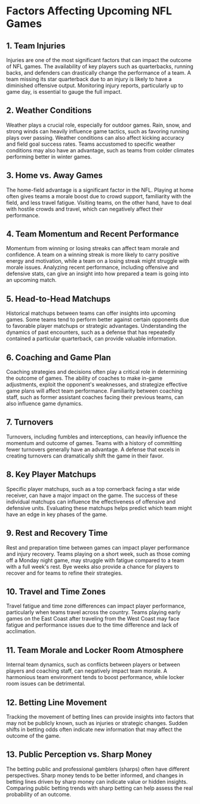 # Factors Affecting Upcoming NFL Games

## 1. **Team Injuries**
   Injuries are one of the most significant factors that can impact the outcome of NFL games. The availability of key players such as quarterbacks, running backs, and defenders can drastically change the performance of a team. A team missing its star quarterback due to an injury is likely to have a diminished offensive output. Monitoring injury reports, particularly up to game day, is essential to gauge the full impact.

## 2. **Weather Conditions**
   Weather plays a crucial role, especially for outdoor games. Rain, snow, and strong winds can heavily influence game tactics, such as favoring running plays over passing. Weather conditions can also affect kicking accuracy and field goal success rates. Teams accustomed to specific weather conditions may also have an advantage, such as teams from colder climates performing better in winter games.

## 3. **Home vs. Away Games**
   The home-field advantage is a significant factor in the NFL. Playing at home often gives teams a morale boost due to crowd support, familiarity with the field, and less travel fatigue. Visiting teams, on the other hand, have to deal with hostile crowds and travel, which can negatively affect their performance.

## 4. **Team Momentum and Recent Performance**
   Momentum from winning or losing streaks can affect team morale and confidence. A team on a winning streak is more likely to carry positive energy and motivation, while a team on a losing streak might struggle with morale issues. Analyzing recent performance, including offensive and defensive stats, can give an insight into how prepared a team is going into an upcoming match.

## 5. **Head-to-Head Matchups**
   Historical matchups between teams can offer insights into upcoming games. Some teams tend to perform better against certain opponents due to favorable player matchups or strategic advantages. Understanding the dynamics of past encounters, such as a defense that has repeatedly contained a particular quarterback, can provide valuable information.

## 6. **Coaching and Game Plan**
   Coaching strategies and decisions often play a critical role in determining the outcome of games. The ability of coaches to make in-game adjustments, exploit the opponent's weaknesses, and strategize effective game plans will affect team performance. Familiarity between coaching staff, such as former assistant coaches facing their previous teams, can also influence game dynamics.

## 7. **Turnovers**
   Turnovers, including fumbles and interceptions, can heavily influence the momentum and outcome of games. Teams with a history of committing fewer turnovers generally have an advantage. A defense that excels in creating turnovers can dramatically shift the game in their favor.

## 8. **Key Player Matchups**
   Specific player matchups, such as a top cornerback facing a star wide receiver, can have a major impact on the game. The success of these individual matchups can influence the effectiveness of offensive and defensive units. Evaluating these matchups helps predict which team might have an edge in key phases of the game.

## 9. **Rest and Recovery Time**
   Rest and preparation time between games can impact player performance and injury recovery. Teams playing on a short week, such as those coming off a Monday night game, may struggle with fatigue compared to a team with a full week's rest. Bye weeks also provide a chance for players to recover and for teams to refine their strategies.

## 10. **Travel and Time Zones**
   Travel fatigue and time zone differences can impact player performance, particularly when teams travel across the country. Teams playing early games on the East Coast after traveling from the West Coast may face fatigue and performance issues due to the time difference and lack of acclimation.

## 11. **Team Morale and Locker Room Atmosphere**
   Internal team dynamics, such as conflicts between players or between players and coaching staff, can negatively impact team morale. A harmonious team environment tends to boost performance, while locker room issues can be detrimental.

## 12. **Betting Line Movement**
   Tracking the movement of betting lines can provide insights into factors that may not be publicly known, such as injuries or strategic changes. Sudden shifts in betting odds often indicate new information that may affect the outcome of the game.

## 13. **Public Perception vs. Sharp Money**
   The betting public and professional gamblers (sharps) often have different perspectives. Sharp money tends to be better informed, and changes in betting lines driven by sharp money can indicate value or hidden insights. Comparing public betting trends with sharp betting can help assess the real probability of an outcome.

